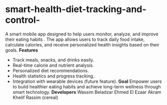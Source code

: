 # smart-health-diet-tracking-and-control-
A smart mobile app designed to help users monitor, analyze, and improve their eating habits . 
The app allows users to track daily food intake, calculate calories, and receive personalized health insights based on their goals.
**Features**
- Track meals, snacks, and drinks easily.  
- Real-time calorie and nutrient analysis.  
- Personalized diet recommendations.  
- Health statistics and progress tracking.  
- Integration with wearable devices (future feature).
**Goal**
Empower users to build healthier eating habits and achieve long-term wellness through smart technology.
**Developers**
Wassim Beladzar
Ehmed El Ezaar
Akram 
Khelif Rassim (cereal)
